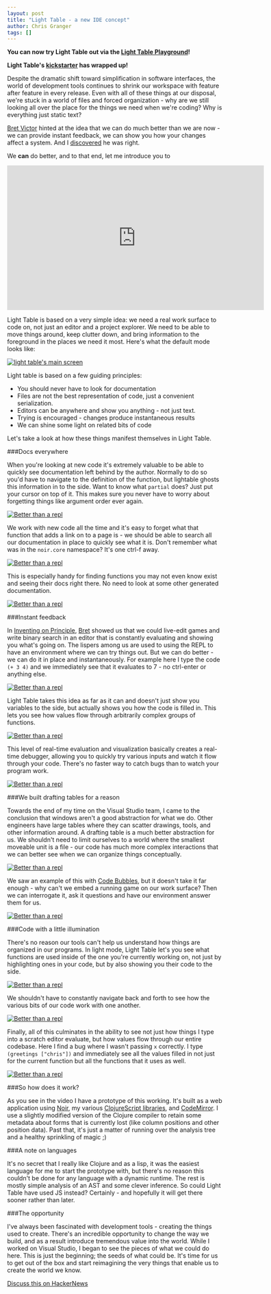 ```yaml
---
layout: post
title: "Light Table - a new IDE concept"
author: Chris Granger
tags: []
---
```


**You can now try Light Table out via the [Light Table Playground][ltp]!**

**Light Table's [kickstarter][ks] has wrapped up!**

Despite the dramatic shift toward simplification in software interfaces, the world of development tools continues to shrink our workspace with feature after feature in every release. Even with all of these things at our disposal, we're stuck in a world of files and forced organization - why are we still looking all over the place for the things we need when we're coding? Why is everything just static text?

[Bret Victor][bret] hinted at the idea that we can do much better than we are now - we can provide instant feedback, we can show you how your changes affect a system. And I [discovered] he was right.

We **can** do better, and to that end, let me introduce you to

<iframe src="http://player.vimeo.com/video/40281991?title=0&amp;byline=0&amp;portrait=0" width="600" height="338" frameborder="0" webkitAllowFullScreen mozallowfullscreen allowFullScreen></iframe>

Light Table is based on a very simple idea: we need a real work surface to code on, not just an editor and a project explorer. We need to be able to move things around, keep clutter down, and bring information to the foreground in the places we need it most. Here's what the default mode looks like:

[![light table's main screen](/images/lightable/main.png)](/images/lightable/main.png)

Light table is based on a few guiding principles:

* You should never have to look for documentation
* Files are not the best representation of code, just a convenient serialization.
* Editors can be anywhere and show you anything - not just text.
* Trying is encouraged - changes produce instantaneous results
* We can shine some light on related bits of code

Let's take a look at how these things manifest themselves in Light Table.

###Docs everywhere

When you're looking at new code it's extremely valuable to be able to quickly see documentation left behind by the author. Normally to do so you'd have to navigate to the definition of the function, but lightable ghosts this information in to the side. Want to know what `partial` does? Just put your cursor on top of it. This makes sure you never have to worry about forgetting things like argument order ever again.

[![Better than a repl](/images/lightable/inline-docs.png)](/images/lightable/inline-docs.png)

We work with new code all the time and it's easy to forget what that function that adds a link on to a page is - we should be able to search all our documentation in place to quickly see what it is. Don't remember what was in the `noir.core` namespace? It's one ctrl-f away.

[![Better than a repl](/images/lightable/docs.png)](/images/lightable/docs.png)

This is especially handy for finding functions you may not even know exist and seeing their docs right there. No need to look at some other generated documentation.

[![Better than a repl](/images/lightable/doc-find.png)](/images/lightable/doc-find.png)

###Instant feedback

In [Inventing on Principle][talk], [Bret][bret] showed us that we could live-edit games and write binary search in an editor that is constantly evaluating and showing you what's going on. The lispers among us are used to using the REPL to have an environment where we can try things out. But we can do better - we can do it in place and instantaneously. For example here I type the code `(+ 3 4)` and we immediately see that it evaluates to 7 - no ctrl-enter or anything else.

[![Better than a repl](/images/lightable/simple-eval.png)](/images/lightable/simple-eval.png)

Light Table takes this idea as far as it can and doesn't just show you variables to the side, but actually shows you how the code is filled in. This lets you see how values flow through arbitrarily complex groups of functions.

[![Better than a repl](/images/lightable/eval-func.png)](/images/lightable/eval-func.png)

This level of real-time evaluation and visualization basically creates a real-time debugger, allowing you to quickly try various inputs and watch it flow through your code. There's no faster way to catch bugs than to watch your program work.

[![Better than a repl](/images/lightable/eval-close.png)](/images/lightable/eval-close.png)

###We built drafting tables for a reason

Towards the end of my time on the Visual Studio team, I came to the conclusion that windows aren't a good abstraction for what we do. Other engineers have large tables where they can scatter drawings, tools, and other information around. A drafting table is a much better abstraction for us. We shouldn't need to limit ourselves to a world where the smallest moveable unit is a file - our code has much more complex interactions that we can better see when we can organize things conceptually.

[![Better than a repl](/images/lightable/canvas.png)](/images/lightable/canvas.png)

We saw an example of this with [Code Bubbles][bubbles], but it doesn't take it far enough - why can't we embed a running game on our work surface? Then we can interrogate it, ask it questions and have our environment answer them for us.

[![Better than a repl](/images/lightable/game-example.png)](/images/lightable/game-example.png)

###Code with a little illumination

There's no reason our tools can't help us understand how things are organized in our programs. In light mode, Light Table let's you see what functions are used inside of the one you're currently working on, not just by highlighting ones in your code, but by also showing you their code to the side.

[![Better than a repl](/images/lightable/light-full.png)](/images/lightable/light-full.png)

We shouldn't have to constantly navigate back and forth to see how the various bits of our code work with one another.

[![Better than a repl](/images/lightable/light.png)](/images/lightable/light.png)

Finally, all of this culminates in the ability to see not just how things I type into a scratch editor evaluate, but how values flow through our entire codebase. Here I find a bug where I wasn't passing `x` correctly. I type `(greetings ["chris"])` and immediately see all the values filled in not just for the current function but all the functions that it uses as well.

[![Better than a repl](/images/lightable/live-eval-light.png)](/images/lightable/live-eval-light.png)

###So how does it work?

As you see in the video I have a prototype of this working. It's built as a web application using [Noir], my various [ClojureScript libraries][cljs], and [CodeMirror]. I use a slightly modified version of the Clojure compiler to retain some metadata about forms that is currently lost (like column positions and other position data). Past that, it's just a matter of running over the analysis tree and a healthy sprinkling of magic ;)

###A note on languages

It's no secret that I really like Clojure and as a lisp, it was the easiest language for me to start the prototype with, but there's no reason this couldn't be done for any language with a dynamic runtime. The rest is mostly simple analysis of an AST and some clever inference. So could Light Table have used JS instead? Certainly - and hopefully it will get there sooner rather than later.

###The opportunity

I've always been fascinated with development tools - creating the things used to create. There's an incredible opportunity to change the way we build, and as a result introduce tremendous value into the world. While I worked on Visual Studio, I began to see the pieces of what we could do here. This is just the beginning; the seeds of what could be. It's time for us to get out of the box and start reimagining the very things that enable us to create the world we know.

[Discuss this on HackerNews][hn]

[hn]: http://news.ycombinator.com/item?id=3836978
[codemirror]: http://codemirror.net/
[noir]: /projects/noir/
[cljs]: /projects/cljs/
[bubbles]: http://www.andrewbragdon.com/codebubbles_site.asp
[talk]: http://vimeo.com/36579366
[bret]: http://worrydream.com
[video]: http://youtube.com/
[discovered]: /2012/02/26/connecting-to-your-creation/
[ks]: http://www.kickstarter.com/projects/306316578/light-table
[ltp]: http://www.lighttable.com

